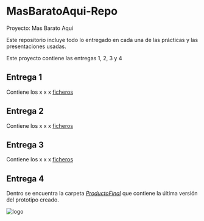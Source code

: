 # MasBaratoAqui-Repo

Proyecto: Mas Barato Aqui

Este repositorio incluye todo lo entregado en cada una de las prácticas y las presentaciones usadas.

Este proyecto contiene las entregas 1, 2, 3 y 4

## Entrega 1

Contiene los x x x  [ficheros](https://github.com/faguilera1952/MasBaratoAqui-Repo/tree/main/Entrega%201) 

## Entrega 2

Contiene los x x x [ficheros](https://github.com/faguilera1952/MasBaratoAqui-Repo/tree/main/Entrega%202)

## Entrega 3

Contiene los x x x [ficheros](https://github.com/faguilera1952/MasBaratoAqui-Repo/tree/main/Entrega%203)

## Entrega 4

Dentro se encuentra la carpeta [_ProductoFinal_](https://github.com/faguilera1952/MasBaratoAqui-Repo/tree/main/Entrega%204) que contiene la última versión del prototipo creado.

![logo](/imagenes/lgo.jpg)